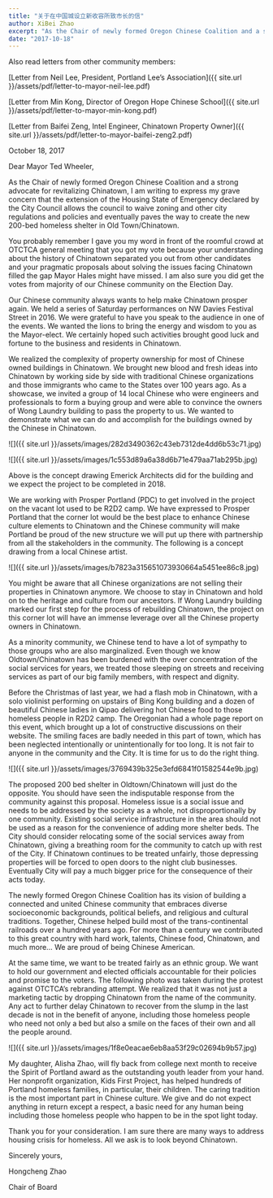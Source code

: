 ```yaml
---
title: "关于在中国城设立新收容所致市长的信"
author: XiBei Zhao
excerpt: "As the Chair of newly formed Oregon Chinese Coalition and a strong advocate for revitalizing Chinatown, I am writing to express my grave concern that the extension of the Housing State of Emergency declared by the City Council allows the council to waive zoning and other city regulations and policies and eventually paves the way to create the new 200-bed homeless shelter in Old Town/Chinatown."
date: "2017-10-18"
---
```


Also read letters from other community members:

[Letter from Neil Lee, President, Portland Lee’s Association]({{ site.url }}/assets/pdf/letter-to-mayor-neil-lee.pdf)

[Letter from Min Kong, Director of Oregon Hope Chinese School]({{ site.url }}/assets/pdf/letter-to-mayor-min-kong.pdf)

[Letter from Baifei Zeng, Intel Engineer, Chinatown Property Owner]({{ site.url }}/assets/pdf/letter-to-mayor-baifei-zeng2.pdf)


October 18, 2017

Dear Mayor Ted Wheeler,

As the Chair of newly formed Oregon Chinese Coalition and a strong advocate for revitalizing Chinatown, I am writing to express my grave concern that the extension of the Housing State of Emergency declared by the City Council allows the council to waive zoning and other city regulations and policies and eventually paves the way to create the new 200-bed homeless shelter in Old Town/Chinatown.

You probably remember I gave you my word in front of the roomful crowd at OTCTCA general meeting that you got my vote because your understanding about the history of Chinatown separated you out from other candidates and your pragmatic proposals about solving the issues facing Chinatown filled the gap Mayor Hales might have missed. I am also sure you did get the votes from majority of our Chinese community on the Election Day.

Our Chinese community always wants to help make Chinatown prosper again. We held a series of Saturday performances on NW Davies Festival Street in 2016. We were grateful to have you speak to the audience in one of the events.  We wanted the lions to bring the energy and wisdom to you as the Mayor-elect. We certainly hoped such activities brought good luck and fortune to the business and residents in Chinatown.

We realized the complexity of property ownership for most of Chinese owned buildings in Chinatown. We brought new blood and fresh ideas into Chinatown by working side by side with traditional Chinese organizations and those immigrants who came to the States over 100 years ago. As a showcase, we invited a group of 14 local Chinese who were engineers and professionals to form a buying group and were able to convince the owners of Wong Laundry building to pass the property to us. We wanted to demonstrate what we can do and accomplish for the buildings owned by the Chinese in Chinatown.

![]({{ site.url }}/assets/images/282d3490362c43eb7312de4dd6b53c71.jpg)

![]({{ site.url }}/assets/images/1c553d89a6a38d6b71e479aa71ab295b.jpg)

Above is the concept drawing Emerick Architects did for the building and we expect the project to be completed in 2018.

We are working with Prosper Portland (PDC) to get involved in the project on the vacant lot used to be R2D2 camp. We have expressed to Prosper Portland that the corner lot would be the best place to enhance Chinese culture elements to Chinatown and the Chinese community will make Portland be proud of the new structure we will put up there with partnership from all the stakeholders in the community. The following is a concept drawing from a local Chinese artist.

![]({{ site.url }}/assets/images/b7823a315651073930664a5451ee86c8.jpg)

You might be aware that all Chinese organizations are not selling their properties in Chinatown anymore. We choose to stay in Chinatown and hold on to the heritage and culture from our ancestors. If Wong Laundry building marked our first step for the process of rebuilding Chinatown, the project on this corner lot will have an immense leverage over all the Chinese property owners in Chinatown.

As a minority community, we Chinese tend to have a lot of sympathy to those groups who are also marginalized. Even though we know Oldtown/Chinatown has been burdened with the over concentration of the social services for years, we treated those sleeping on streets and receiving services as part of our big family members, with respect and dignity.

Before the Christmas of last year, we had a flash mob in Chinatown, with a solo violinist performing on upstairs of Bing Kong building and a dozen of beautiful Chinese ladies in Qipao delivering hot Chinese food to those homeless people in R2D2 camp. The Oregonian had a whole page report on this event, which brought up a lot of constructive discussions on their website. The smiling faces are badly needed in this part of town, which has been neglected intentionally or unintentionally for too long. It is not fair to anyone in the community and the City. It is time for us to do the right thing.

![]({{ site.url }}/assets/images/3769439b325e3efd6841f01582544e9b.jpg)

The proposed 200 bed shelter in Oldtown/Chinatown will just do the opposite. You should have seen the indisputable response from the community against this proposal. Homeless issue is a social issue and needs to be addressed by the society as a whole, not disproportionally by one community. Existing social service infrastructure in the area should not be used as a reason for the convenience of adding more shelter beds. The City should consider relocating some of the social services away from Chinatown, giving a breathing room for the community to catch up with rest of the City. If Chinatown continues to be treated unfairly, those depressing properties will be forced to open doors to the night club businesses. Eventually City will pay a much bigger price for the consequence of their acts today.

The newly formed Oregon Chinese Coalition has its vision of building a connected and united Chinese community that embraces diverse socioeconomic backgrounds, political beliefs, and religious and cultural traditions. Together, Chinese helped build most of the trans-continental railroads over a hundred years ago. For more than a century we contributed to this great country with hard work, talents, Chinese food, Chinatown, and much more… We are proud of being Chinese American.

At the same time, we want to be treated fairly as an ethnic group. We want to hold our government and elected officials accountable for their policies and promise to the voters. The following photo was taken during the protest against OTCTCA’s rebranding attempt. We realized that it was not just a marketing tactic by dropping Chinatown from the name of the community. Any act to further delay Chinatown to recover from the slump in the last decade is not in the benefit of anyone, including those homeless people who need not only a bed but also a smile on the faces of their own and all the people around.

![]({{ site.url }}/assets/images/1f8e0eacae6eb8aa53f29c02694b9b57.jpg)

My daughter, Alisha Zhao, will fly back from college next month to receive the Spirit of Portland award as the outstanding youth leader from your hand. Her nonprofit organization, Kids First Project, has helped hundreds of Portland homeless families, in particular, their children. The caring tradition is the most important part in Chinese culture. We give and do not expect anything in return except a respect, a basic need for any human being including those homeless people who happen to be in the spot light today.

Thank you for your consideration. I am sure there are many ways to address housing crisis for homeless. All we ask is to look beyond Chinatown.

Sincerely yours,

Hongcheng Zhao

Chair of Board
